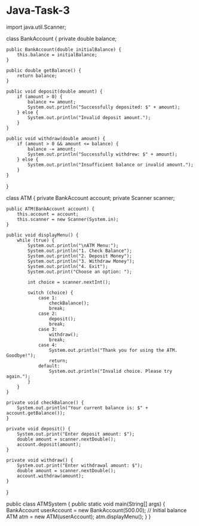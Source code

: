 # Java-Task-3

import java.util.Scanner;

class BankAccount {
    private double balance;
    
    public BankAccount(double initialBalance) {
        this.balance = initialBalance;
    }
    
    public double getBalance() {
        return balance;
    }
    
    public void deposit(double amount) {
        if (amount > 0) {
            balance += amount;
            System.out.println("Successfully deposited: $" + amount);
        } else {
            System.out.println("Invalid deposit amount.");
        }
    }
    
    public void withdraw(double amount) {
        if (amount > 0 && amount <= balance) {
            balance -= amount;
            System.out.println("Successfully withdrew: $" + amount);
        } else {
            System.out.println("Insufficient balance or invalid amount.");
        }
    }
}

class ATM {
    private BankAccount account;
    private Scanner scanner;
    
    public ATM(BankAccount account) {
        this.account = account;
        this.scanner = new Scanner(System.in);
    }
    
    public void displayMenu() {
        while (true) {
            System.out.println("\nATM Menu:");
            System.out.println("1. Check Balance");
            System.out.println("2. Deposit Money");
            System.out.println("3. Withdraw Money");
            System.out.println("4. Exit");
            System.out.print("Choose an option: ");
            
            int choice = scanner.nextInt();
            
            switch (choice) {
                case 1:
                    checkBalance();
                    break;
                case 2:
                    deposit();
                    break;
                case 3:
                    withdraw();
                    break;
                case 4:
                    System.out.println("Thank you for using the ATM. Goodbye!");
                    return;
                default:
                    System.out.println("Invalid choice. Please try again.");
            }
        }
    }
    
    private void checkBalance() {
        System.out.println("Your current balance is: $" + account.getBalance());
    }
    
    private void deposit() {
        System.out.print("Enter deposit amount: $");
        double amount = scanner.nextDouble();
        account.deposit(amount);
    }
    
    private void withdraw() {
        System.out.print("Enter withdrawal amount: $");
        double amount = scanner.nextDouble();
        account.withdraw(amount);
    }
}

public class ATMSystem {
    public static void main(String[] args) {
        BankAccount userAccount = new BankAccount(500.00); // Initial balance
        ATM atm = new ATM(userAccount);
        atm.displayMenu();
    }
}
